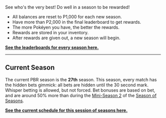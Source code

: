 See who's the very best! Do well in a season to be rewarded!

* All balances are reset to P1,000 for each new season.
* Have more than P2,000 in the final leaderboard to get rewards.
* The more Pokéyen you have, the better the rewards.
* Rewards are stored in your inventory.
* After rewards are given out, a new season will begin.

[**See the leaderboards for every season here.**](https://twitchplayspokemon.tv/leaderboard)
*****
## Current Season

The current PBR season is the **27th** season. This season, every match has the hidden bets gimmick: all bets are hidden until the 30 second mark. Whisper betting is allowed, but not forced. Bet bonuses are based on bet, and are around 50% more than during the [Mini-Season 2](https://www.reddit.com/r/twitchplayspokemon/comments/awc3ja/miniseason_2_nerfed_bet_bonuses/) of the [Season of Seasons](https://www.reddit.com/r/twitchplayspokemon/comments/atnkd6/the_seasons_of_seasons_schedule_update_on/).

[**See the current schedule for this session of seasons here.**](https://www.reddit.com/r/twitchplayspokemon/comments/bhchph/season_schedule_the_tests_strike_back/)
